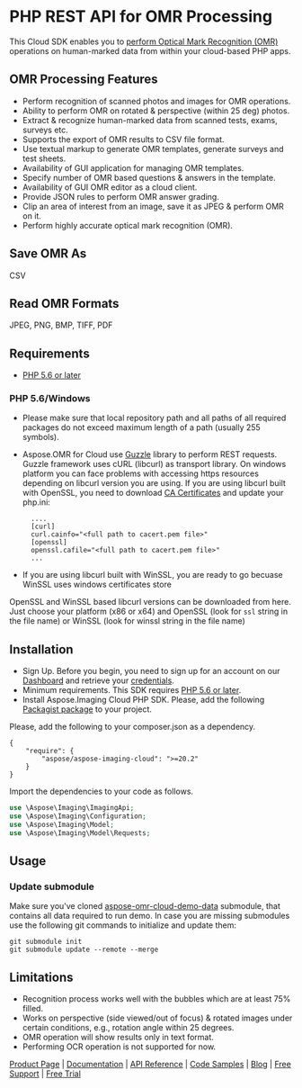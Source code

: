 # PHP REST API for OMR Processing

This Cloud SDK enables you to [perform Optical Mark Recognition (OMR)](https://products.aspose.cloud/omr/net) operations on human-marked data from within your cloud-based PHP apps.

## OMR Processing Features

- Perform recognition of scanned photos and images for OMR operations.
- Ability to perform OMR on rotated & perspective (within 25 deg) photos.
- Extract & recognize human-marked data from scanned tests, exams, surveys etc.
- Supports the export of OMR results to CSV file format.
- Use textual markup to generate OMR templates, generate surveys and test sheets.
- Availability of GUI application for managing OMR templates.
- Specify number of OMR based questions & answers in the template.
- Availability of GUI OMR editor as a cloud client.
- Provide JSON rules to perform OMR answer grading.
- Clip an area of interest from an image, save it as JPEG & perform OMR on it.
- Perform highly accurate optical mark recognition (OMR).

## Save OMR As

CSV

## Read OMR Formats

JPEG, PNG, BMP, TIFF, PDF

## Requirements

- [PHP 5.6 or later](https://www.php.net/releases/)

### PHP 5.6/Windows

- Please make sure that local repository path and all paths of all required packages do not exceed maximum length of a path (usually 255 symbols).
- Aspose.OMR for Cloud use [Guzzle](http://guzzle3.readthedocs.io/getting-started/overview.html) library to perform REST requests. Guzzle framework uses cURL (libcurl) as transport library. On windows platform you can face problems with accessing https resources depending on libcurl version you are using.
        If you are using libcurl built with OpenSSL, you need to download [CA Certificates](https://curl.haxx.se/docs/caextract.html) and update your php.ini:
  
  ```curl
    ....
    [curl]
    curl.cainfo="<full path to cacert.pem file>"
    [openssl]
    openssl.cafile="<full path to cacert.pem file>"
    ...
  ```

- If you are using libcurl built with WinSSL, you are ready to go becuase WinSSL uses windows certificates store

OpenSSL and WinSSL based libcurl versions can be downloaded from here. Just choose your platform (x86 or x64) and OpenSSL (look for `ssl` string in the file name) or WinSSL (look for winssl string in the file name)

## Installation

- Sign Up. Before you begin, you need to sign up for an account on our [Dashboard](https://dashboard.aspose.cloud/) and retrieve your [credentials](https://dashboard.aspose.cloud/#/apps).
- Minimum requirements. This SDK requires [PHP 5.6 or later](https://www.php.net/releases/).
- Install Aspose.Imaging Cloud PHP SDK. Please, add the following [Packagist package](https://packagist.org/packages/aspose/aspose-imaging-cloud) to your project.

Please, add the following to your composer.json as a dependency.

```console
{
    "require": {
        "aspose/aspose-imaging-cloud": ">=20.2"
    }
}
```

Import the dependencies to your code as follows.

```php
use \Aspose\Imaging\ImagingApi;
use \Aspose\Imaging\Configuration;
use \Aspose\Imaging\Model;
use \Aspose\Imaging\Model\Requests;
```

## Usage

### Update submodule

Make sure you've cloned [aspose-omr-cloud-demo-data](https://github.com/aspose-omr-cloud/aspose-omr-cloud-demo-data) submodule, that contains all data required to run demo. In case you are missing submodules use the following git commands to initialize and update them:

```console
git submodule init
git submodule update --remote --merge
```

## Limitations

- Recognition process works well with the bubbles which are at least 75% filled.
- Works on perspective (side viewed/out of focus) & rotated images under certain conditions, e.g., rotation angle within 25 degrees.
- OMR operation will show results only in text format.
- Performing OCR operation is not supported for now.

[Product Page](https://products.aspose.cloud/omr/net) | [Documentation](https://docs.aspose.cloud/display/omrcloud/Home) | [API Reference](https://apireference.aspose.cloud/omr/) | [Code Samples](https://github.com/aspose-omr-cloud) | [Blog](https://blog.aspose.cloud/category/omr/) | [Free Support](https://forum.aspose.cloud/c/omr) | [Free Trial](https://dashboard.aspose.cloud/#/apps)
